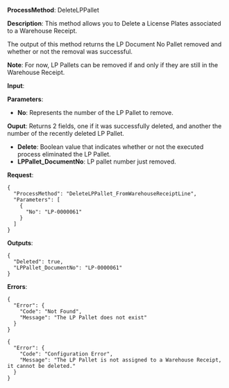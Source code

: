 **ProcessMethod**: DeleteLPPallet

**Description**:
This method allows you to Delete a License Plates associated to a Warehouse Receipt.

The output of this method returns the LP Document No Pallet removed and whether or not the removal was successful.

**Note**: For now, LP Pallets can be removed if and only if they are still in the Warehouse Receipt.

**Input**:

**Parameters**: 
-	**No**: Represents the number of the LP Pallet to remove.

**Ouput**: Returns 2 fields, one if it was successfully deleted, and another the number of the recently deleted LP Pallet.

-	**Delete**: Boolean value that indicates whether or not the executed process eliminated the LP Pallet.
-	**LPPallet_DocumentNo**: LP pallet number just removed.


**Request**:

```
{
  "ProcessMethod": "DeleteLPPallet_FromWarehouseReceiptLine",
  "Parameters": [
    {
      "No": "LP-0000061"
    }
  ]
}
```


**Outputs**:


```
{
  "Deleted": true,
  "LPPallet_DocumentNo": "LP-0000061"
}
```


**Errors**:

```
{
  "Error": {
    "Code": "Not Found",
    "Message": "The LP Pallet does not exist"
  }
}

{
  "Error": {
    "Code": "Configuration Error",
    "Message": "The LP Pallet is not assigned to a Warehouse Receipt, it cannot be deleted."
  }
}
```



